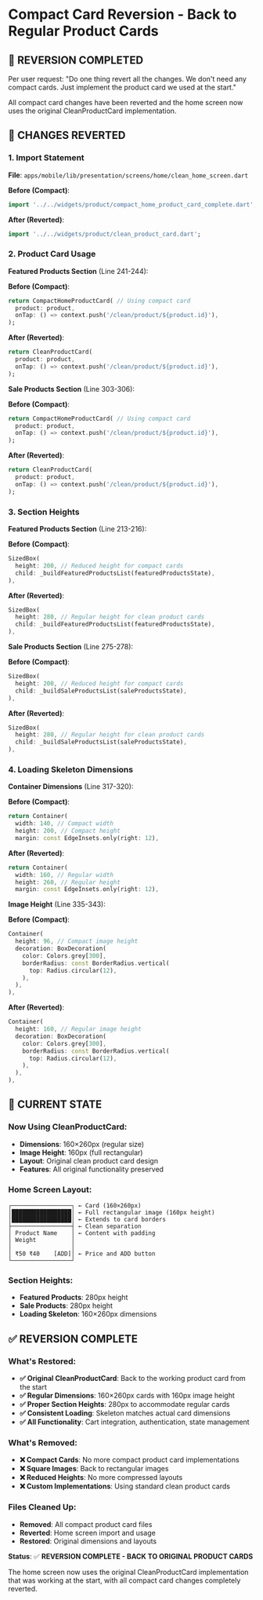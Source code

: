 # Compact Card Reversion - Back to Regular Product Cards

## 🔄 **REVERSION COMPLETED**

Per user request: "Do one thing revert all the changes. We don't need any compact cards. Just implement the product card we used at the start."

All compact card changes have been reverted and the home screen now uses the original CleanProductCard implementation.

## 🔧 **CHANGES REVERTED**

### **1. Import Statement**
**File**: `apps/mobile/lib/presentation/screens/home/clean_home_screen.dart`

**Before (Compact)**:
```dart
import '../../widgets/product/compact_home_product_card_complete.dart'; // Updated import
```

**After (Reverted)**:
```dart
import '../../widgets/product/clean_product_card.dart';
```

### **2. Product Card Usage**
**Featured Products Section** (Line 241-244):

**Before (Compact)**:
```dart
return CompactHomeProductCard( // Using compact card
  product: product,
  onTap: () => context.push('/clean/product/${product.id}'),
);
```

**After (Reverted)**:
```dart
return CleanProductCard(
  product: product,
  onTap: () => context.push('/clean/product/${product.id}'),
);
```

**Sale Products Section** (Line 303-306):

**Before (Compact)**:
```dart
return CompactHomeProductCard( // Using compact card
  product: product,
  onTap: () => context.push('/clean/product/${product.id}'),
);
```

**After (Reverted)**:
```dart
return CleanProductCard(
  product: product,
  onTap: () => context.push('/clean/product/${product.id}'),
);
```

### **3. Section Heights**
**Featured Products Section** (Line 213-216):

**Before (Compact)**:
```dart
SizedBox(
  height: 200, // Reduced height for compact cards
  child: _buildFeaturedProductsList(featuredProductsState),
),
```

**After (Reverted)**:
```dart
SizedBox(
  height: 280, // Regular height for clean product cards
  child: _buildFeaturedProductsList(featuredProductsState),
),
```

**Sale Products Section** (Line 275-278):

**Before (Compact)**:
```dart
SizedBox(
  height: 200, // Reduced height for compact cards
  child: _buildSaleProductsList(saleProductsState),
),
```

**After (Reverted)**:
```dart
SizedBox(
  height: 280, // Regular height for clean product cards
  child: _buildSaleProductsList(saleProductsState),
),
```

### **4. Loading Skeleton Dimensions**
**Container Dimensions** (Line 317-320):

**Before (Compact)**:
```dart
return Container(
  width: 140, // Compact width
  height: 200, // Compact height
  margin: const EdgeInsets.only(right: 12),
```

**After (Reverted)**:
```dart
return Container(
  width: 160, // Regular width
  height: 260, // Regular height
  margin: const EdgeInsets.only(right: 12),
```

**Image Height** (Line 335-343):

**Before (Compact)**:
```dart
Container(
  height: 96, // Compact image height
  decoration: BoxDecoration(
    color: Colors.grey[300],
    borderRadius: const BorderRadius.vertical(
      top: Radius.circular(12),
    ),
  ),
),
```

**After (Reverted)**:
```dart
Container(
  height: 160, // Regular image height
  decoration: BoxDecoration(
    color: Colors.grey[300],
    borderRadius: const BorderRadius.vertical(
      top: Radius.circular(12),
    ),
  ),
),
```

## 📱 **CURRENT STATE**

### **Now Using CleanProductCard**:
- **Dimensions**: 160×260px (regular size)
- **Image Height**: 160px (full rectangular)
- **Layout**: Original clean product card design
- **Features**: All original functionality preserved

### **Home Screen Layout**:
```
┌─────────────────┐ ← Card (160×260px)
│█████████████████│ ← Full rectangular image (160px height)
│█████████████████│ ← Extends to card borders
├─────────────────┤ ← Clean separation
│ Product Name    │ ← Content with padding
│ Weight          │
│                 │
│ ₹50 ₹40    [ADD]│ ← Price and ADD button
└─────────────────┘
```

### **Section Heights**:
- **Featured Products**: 280px height
- **Sale Products**: 280px height
- **Loading Skeleton**: 160×260px dimensions

## ✅ **REVERSION COMPLETE**

### **What's Restored**:
- **✅ Original CleanProductCard**: Back to the working product card from the start
- **✅ Regular Dimensions**: 160×260px cards with 160px image height
- **✅ Proper Section Heights**: 280px to accommodate regular cards
- **✅ Consistent Loading**: Skeleton matches actual card dimensions
- **✅ All Functionality**: Cart integration, authentication, state management

### **What's Removed**:
- **❌ Compact Cards**: No more compact product card implementations
- **❌ Square Images**: Back to rectangular images
- **❌ Reduced Heights**: No more compressed layouts
- **❌ Custom Implementations**: Using standard clean product cards

### **Files Cleaned Up**:
- **Removed**: All compact product card files
- **Reverted**: Home screen import and usage
- **Restored**: Original dimensions and layouts

**Status**: ✅ **REVERSION COMPLETE - BACK TO ORIGINAL PRODUCT CARDS**

The home screen now uses the original CleanProductCard implementation that was working at the start, with all compact card changes completely reverted.
